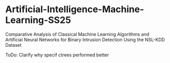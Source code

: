 # Artificial-Intelligence-Machine-Learning-SS25
Comparative Analysis of Classical Machine Learning  Algorithms and Artificial Neural Networks for Binary Intrusion  Detection Using the NSL-KDD Dataset

ToDo: Clarify why specif ctrees performed better
